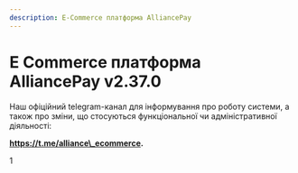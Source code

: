 ```yaml
---
description: E-Commerce платформа AlliancePay
---
```


# E Commerce платформа AlliancePay v2.37.0

Наш офіційний telegram-канал для інформування про роботу системи, а також про зміни, що стосуються функціональної чи адміністративної діяльності:&#x20;

**https://t.me/alliance\_ecommerce.**

1
